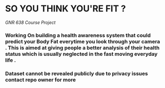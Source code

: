 # SO YOU THINK YOU'RE FIT ?

*GNR 638 Course Project*



### Working On building a health awareness system that could predict your Body Fat everytime you look through your camera . This is aimed at giving people a better analysis of their health status which is usually neglected in the fast moving everyday life .

### Dataset cannot be revealed publicly due to privacy issues contact repo owner for more
